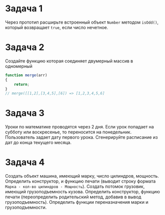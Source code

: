 # Задача 1

Через прототип расширьте встроенный объект `Number` методом `isOdd()`, который возвращает `true`, если число нечетное.

# Задача 2

Создайте функцию которая соединяет двумерный массив в одномерный

```javascript
function merge(arr)
{
    return;
}
// merge([[1,2],[3,4,5],[6]) => [1,2,3,4,5,6]
```

# Задача 3

Уроки по математике проводятся через 2 дня. Если урок попадает на субботу или воскресенье, то переносится на понедельник. Пользователь задает дату первого урока. Сгенерируйте расписание из дат до конца текущего месяца.

# Задача 4

Создать объект машина, имеющий марку, число цилиндров, мощность. Определить конструктор, и функцию печати (выводит строку формата `Марка - кол-во цилиндров - Мощность`). Создать потомок грузовик, имеющий грузоподъемность кузова. Определить конструктор, функцию печати (переопределить родительский метод, добавив в вывод грузоподъемность). Определить функции переназначения марки и грузоподъемности.